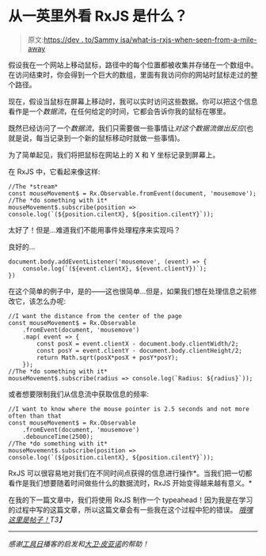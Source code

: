 # 从一英里外看 RxJS 是什么？

> 原文:[https://dev . to/Sammy isa/what-is-rxjs-when-seen-from-a-mile-away](https://dev.to/sammyisa/what-is-rxjs-when-seen-from-a-mile-away)

假设我在一个网站上移动鼠标，路径中的每个位置都被收集并存储在一个数组中。在访问结束时，你会得到一个巨大的数组，里面有我访问你的网站时鼠标走过的整个路径。

现在，假设当鼠标在屏幕上移动时，我可以实时访问这些数据。你可以把这个信息看作是一个*数据流*，在任何给定的时间，它都会告诉你我的鼠标在哪里。

既然已经访问了一个*数据流*，我们只需要做一些事情让*对这个数据流做出反应*(也就是说，每当记录到一个新的鼠标移动时就做一些事情)。

为了简单起见，我们将把鼠标在网站上的 X 和 Y 坐标记录到屏幕上。

在 RxJS 中，它看起来像这样:

```
//The *stream*
const mouseMovement$ = Rx.Observable.fromEvent(document, 'mousemove');
//The *do something with it*
mouseMovement$.subscribe(position => console.log(`(${position.cilentX}, ${position.cilentY}`)); 
```

太好了！但是...难道我们不能用事件处理程序来实现吗？

良好的...

```
document.body.addEventListener('mousemove', (event) => {
    console.log(`(${event.clientX}, ${event.clientY})`);
}) 
```

在这个简单的例子中，是的——这也很简单...但是，如果我们想在处理信息之前修改它，该怎么办呢:

```
//I want the distance from the center of the page
const mouseMovement$ = Rx.Observable
    .fromEvent(document, 'mousemove')
    .map( event => {
        const posX = event.clientX - document.body.clientWidth/2;
        const posY = event.clientY - document.body.clientHeight/2;
        return Math.sqrt(posX*posX + posY*posY);
    });
//The *do something with it*
mouseMovement$.subscribe(radius => console.log(`Radius: ${radius}`)); 
```

或者想要限制我们从信息流中获取信息的频率:

```
//I want to know where the mouse pointer is 2.5 seconds and not more often than that
const mouseMovement$ = Rx.Observable
    .fromEvent(document, 'mousemove')
    .debounceTime(2500);
//The *do something with it*
mouseMovement$.subscribe(position => console.log(`(${position.cilentX}, ${position.cilentY}`)); 
```

RxJS 可以很容易地对我们在不同时间点获得的信息进行操作*。当我们把一切都看作是我们想要随着时间做些什么的数据流时，RxJS 开始变得越来越有意义。*

在我的下一篇文章中，我们将使用 RxJS 制作一个 typeahead！因为我是在学习的过程中写的这篇文章，所以这篇文章会有一些我在这个过程中犯的错误。 *[哦嘿这里是帖子！](https://dev.to/sammyisa/rxjs-in-practice-how-to-make-a-typeahead-with-streams)T3】*

* * *

*感谢[工具日](https://twitter.com/toolsday)播客的启发和[大卫·皮亚诺](https://twitter.com/DavidKPiano)的帮助！*